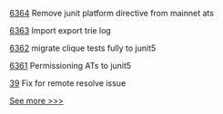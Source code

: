 
[6364](https://github.com/hyperledger/besu/pull/6364) Remove junit platform directive from mainnet ats

[6363](https://github.com/hyperledger/besu/pull/6363) Import export trie log

[6362](https://github.com/hyperledger/besu/pull/6362) migrate clique tests fully to junit5

[6361](https://github.com/hyperledger/besu/pull/6361) Permissioning ATs to junit5

[39](https://github.com/hyperledger-labs/did-webs-resolver/pull/39) Fix for remote resolve issue


[See more >>>](https://start-here.hyperledger.org/pull-requests)
